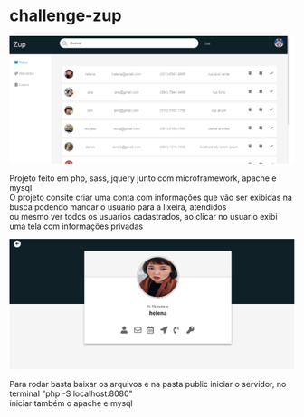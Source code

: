 # challenge-zup

<img src="layout.png"/>

Projeto feito em php, sass, jquery junto com microframework, apache e mysql<br>
O projeto consite criar uma conta com informações que vão ser exibidas na busca podendo mandar o usuario para a lixeira, atendidos<br>
ou mesmo ver todos os usuarios cadastrados, ao clicar no usuario exibi uma tela com informações privadas

<img src="layout2.png"/>

Para rodar basta baixar os arquivos e na pasta public iniciar o servidor, no terminal "php -S localhost:8080"<br>
iniciar também o apache e mysql
